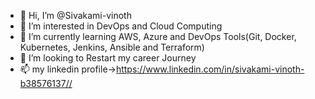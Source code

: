 - 👋 Hi, I’m @Sivakami-vinoth
- 👀 I’m interested in DevOps and Cloud Computing
- 🌱 I’m currently learning AWS, Azure and DevOps Tools(Git, Docker, Kubernetes, Jenkins, Ansible and Terraform)
- 💞️ I’m looking to Restart my career Journey
- 📫 my linkedin profile->https://www.linkedin.com/in/sivakami-vinoth-b38576137//

<!---
Sivakami-vinoth/Sivakami-vinoth is a ✨ special ✨ repository because its `README.md` (this file) appears on your GitHub profile.
You can click the Preview link to take a look at your changes.
--->
